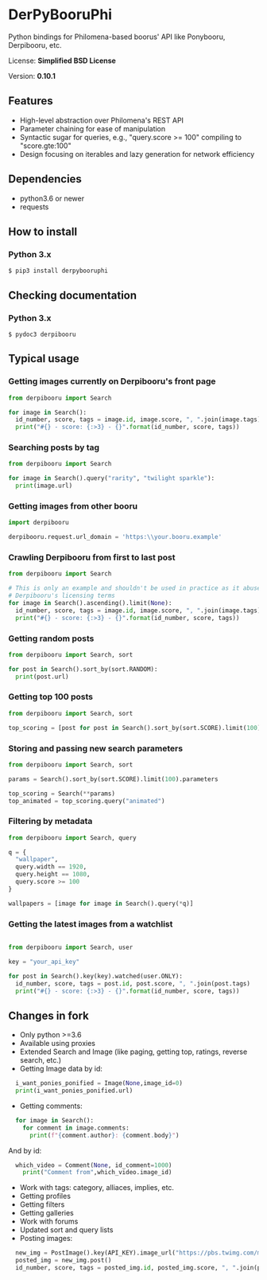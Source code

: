 # DerPyBooruPhi

Python bindings for Philomena-based boorus' API like Ponybooru, Derpibooru, etc.

License: **Simplified BSD License**

Version: **0.10.1**

## Features

- High-level abstraction over Philomena's REST API
- Parameter chaining for ease of manipulation
- Syntactic sugar for queries, e.g., "query.score >= 100" compiling to "score.gte:100"
- Design focusing on iterables and lazy generation for network efficiency

## Dependencies

- python3.6 or newer
- requests

## How to install

### Python 3.x

    $ pip3 install derpybooruphi
 
## Checking documentation

### Python 3.x

    $ pydoc3 derpibooru

## Typical usage

### Getting images currently on Derpibooru's front page

```python
from derpibooru import Search

for image in Search():
  id_number, score, tags = image.id, image.score, ", ".join(image.tags)
  print("#{} - score: {:>3} - {}".format(id_number, score, tags))
```

### Searching posts by tag

```python
from derpibooru import Search

for image in Search().query("rarity", "twilight sparkle"):
  print(image.url)
```

### Getting images from other booru

```python
import derpibooru

derpibooru.request.url_domain = 'https:\\your.booru.example'
```

### Crawling Derpibooru from first to last post

```python
from derpibooru import Search

# This is only an example and shouldn't be used in practice as it abuses
# Derpibooru's licensing terms
for image in Search().ascending().limit(None):
  id_number, score, tags = image.id, image.score, ", ".join(image.tags)
  print("#{} - score: {:>3} - {}".format(id_number, score, tags))
```

### Getting random posts

```python
from derpibooru import Search, sort

for post in Search().sort_by(sort.RANDOM):
  print(post.url)
```

### Getting top 100 posts
```python
from derpibooru import Search, sort

top_scoring = [post for post in Search().sort_by(sort.SCORE).limit(100)]
```

### Storing and passing new search parameters

```python
from derpibooru import Search, sort

params = Search().sort_by(sort.SCORE).limit(100).parameters

top_scoring = Search(**params)
top_animated = top_scoring.query("animated")
```

### Filtering by metadata

```python
from derpibooru import Search, query

q = {
  "wallpaper",
  query.width == 1920,
  query.height == 1080,
  query.score >= 100
}

wallpapers = [image for image in Search().query(*q)]
```
### Getting the latest images from a watchlist

```python

from derpibooru import Search, user

key = "your_api_key"

for post in Search().key(key).watched(user.ONLY):
  id_number, score, tags = post.id, post.score, ", ".join(post.tags)
  print("#{} - score: {:>3} - {}".format(id_number, score, tags))
```

## Changes in fork

- Only python >=3.6
- Available using proxies 
- Extended Search and Image (like paging, getting top, ratings, reverse search, etc.)
- Getting Image data by id:
```python
  i_want_ponies_ponified = Image(None,image_id=0)
  print(i_want_ponies_ponified.url)
```
- Getting comments:
```python
  for image in Search():
    for comment in image.comments:
      print(f"{comment.author}: {comment.body}")
```
  And by id:
```python
  which_video = Comment(None, id_comment=1000)
    print("Comment from",which_video.image_id)
```
- Work with tags: category, alliaces, implies, etc.
- Getting profiles
- Getting filters
- Getting galleries
- Work with forums
- Updated sort and query lists
- Posting images:
```python
  new_img = PostImage().key(API_KEY).image_url("https://pbs.twimg.com/media/EW4YtdmWAAEPaae.png:orig").description(description).tag_input("safe", "artist:dilarus", "ts", "pp").source_url("https://twitter.com/Dilarus/status/1255968549052583941")
  posted_img = new_img.post()
  id_number, score, tags = posted_img.id, posted_img.score, ", ".join(posted_img.tags)
```